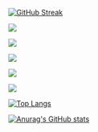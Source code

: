 [![GitHub Streak](https://github-readme-streak-stats.herokuapp.com/?user=taklamakah&theme=dark)](https://git.io/streak-stats)


![](https://github-profile-summary-cards.vercel.app/api/cards/profile-details?username=taklamakah&theme=solarized_dark)

![](https://github-profile-summary-cards.vercel.app/api/cards/most-commit-language?username=taklamakah&theme=solarized_dark)

![](https://github-profile-summary-cards.vercel.app/api/cards/repos-per-language?username=taklamakah&theme=solarized_dark)

![](https://github-profile-summary-cards.vercel.app/api/cards/stats?username=taklamakah&theme=solarized_dark)

![](https://github-profile-summary-cards.vercel.app/api/cards/productive-time?username=taklamakah&theme=solarized_dark)

<!---Для компактной версии-->
[![Top Langs](https://github-readme-stats.vercel.app/api/top-langs/?username=taklamakah&layout=compact)](https://github.com/anuraghazra/github-readme-stats)


[![Anurag's GitHub stats](https://github-readme-stats.vercel.app/api?username=taklamakah&show_icons=true&theme=tokyonight)](https://github.com/anuraghazra/github-readme-stats)

